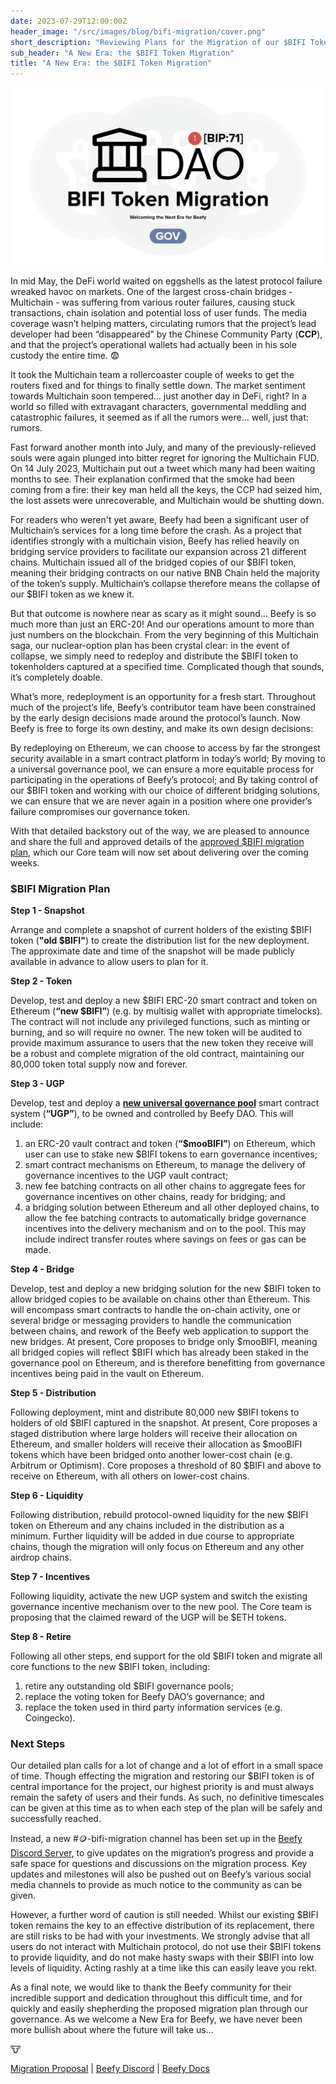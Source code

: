 ```yaml
---
date: 2023-07-29T12:00:00Z
header_image: "/src/images/blog/bifi-migration/cover.png"
short_description: "Reviewing Plans for the Migration of our $BIFI Token, and Welcoming the Next Era for Beefy."
sub_header: "A New Era: the $BIFI Token Migration"
title: "A New Era: the $BIFI Token Migration"
---
```

![](/src/images/blog/bifi-migration/cover.png)

In mid May, the DeFi world waited on eggshells as the latest protocol failure wreaked havoc on markets. One of the largest cross-chain bridges - Multichain - was suffering from various router failures, causing stuck transactions, chain isolation and potential loss of user funds. The media coverage wasn’t helping matters, circulating rumors that the project’s lead developer had been “disappeared” by the Chinese Community Party (**CCP**), and that the project’s operational wallets had actually been in his sole custody the entire time. 😨

It took the Multichain team a rollercoaster couple of weeks to get the routers fixed and for things to finally settle down. The market sentiment towards Multichain soon tempered… just another day in DeFi, right? In a world so filled with extravagant characters, governmental meddling and catastrophic failures, it seemed as if all the rumors were… well, just that: rumors.

Fast forward another month into July, and many of the previously-relieved souls were again plunged into bitter regret for ignoring the Multichain FUD. On 14 July 2023, Multichain put out a tweet which many had been waiting months to see. Their explanation confirmed that the smoke had been coming from a fire: their key man held all the keys, the CCP had seized him, the lost assets were unrecoverable, and Multichain would be shutting down.

For readers who weren't yet aware, Beefy had been a significant user of Multichain’s services for a long time before the crash. As a project that identifies strongly with a multichain vision, Beefy has relied heavily on bridging service providers to facilitate our expansion across 21 different chains. Multichain issued all of the bridged copies of our $BIFI token, meaning their bridging contracts on our native BNB Chain held the majority of the token’s supply. Multichain’s collapse therefore means the collapse of our $BIFI token as we knew it.

But that outcome is nowhere near as scary as it might sound… Beefy is so much more than just an ERC-20! And our operations amount to more than just numbers on the blockchain. From the very beginning of this Multichain saga, our nuclear-option plan has been crystal clear: in the event of collapse, we simply need to redeploy and distribute the $BIFI token to tokenholders captured at a specified time. Complicated though that sounds, it’s completely doable.

What’s more, redeployment is an opportunity for a fresh start. Throughout much of the project’s life, Beefy’s contributor team have been constrained by the early design decisions made around the protocol’s launch. Now Beefy is free to forge its own destiny, and make its own design decisions:
 
By redeploying on Ethereum, we can choose to access by far the strongest security available in a smart contract platform in today’s world;
By moving to a universal governance pool, we can ensure a more equitable process for participating in the operations of Beefy’s protocol; and
By taking control of our $BIFI token and working with our choice of different bridging solutions, we can ensure that we are never again in a position where one provider’s failure compromises our governance token.

With that detailed backstory out of the way, we are pleased to announce and share the full and approved details of the [approved $BIFI migration plan](https://snapshot.org/#/beefydao.eth/proposal/0x975b10f949c0ea62a53f7a3ab5aa738376422efbd7bb33712daa74b98bd4b727), which our Core team will now set about delivering over the coming weeks.

### $BIFI Migration Plan

**Step 1 - Snapshot**

Arrange and complete a snapshot of current holders of the existing $BIFI token (**"old $BIFI"**) to create the distribution list for the new deployment. The approximate date and time of the snapshot will be made publicly available in advance to allow users to plan for it.

**Step 2 - Token**

Develop, test and deploy a new $BIFI ERC-20 smart contract and token on Ethereum (**“new $BIFI”**) (e.g. by multisig wallet with appropriate timelocks). The contract will not include any privileged functions, such as minting or burning, and so will require no owner. The new token will be audited to provide maximum assurance to users that the new token they receive will be a robust and complete migration of the old contract, maintaining our 80,000 token total supply now and forever.

**Step 3 - UGP**

Develop, test and deploy a **<u>new universal governance pool</u>** smart contract system (**“UGP”**), to be owned and controlled by Beefy DAO. This will include:
1. an ERC-20 vault contract and token (**“$mooBIFI”**) on Ethereum, which user can use to stake new $BIFI tokens to earn governance incentives;
2. smart contract mechanisms on Ethereum, to manage the delivery of governance incentives to the UGP vault contract;
3. new fee batching contracts on all other chains to aggregate fees for governance incentives on other chains, ready for bridging; and
4. a bridging solution between Ethereum and all other deployed chains, to allow the fee batching contracts to automatically bridge governance incentives into the delivery mechanism and on to the pool. This may include indirect transfer routes where savings on fees or gas can be made.

**Step 4 - Bridge**

Develop, test and deploy a new bridging solution for the new $BIFI token to allow bridged copies to be available on chains other than Ethereum. This will encompass smart contracts to handle the on-chain activity, one or several bridge or messaging providers to handle the communication between chains, and rework of the Beefy web application to support the new bridges. At present, Core proposes to bridge only $mooBIFI, meaning all bridged copies will reflect $BIFI which has already been staked in the governance pool on Ethereum, and is therefore benefitting from governance incentives being paid in the vault on Ethereum.

**Step 5 - Distribution**

Following deployment, mint and distribute 80,000 new $BIFI tokens to holders of old $BIFI captured in the snapshot. At present, Core proposes a staged distribution where large holders will receive their allocation on Ethereum, and smaller holders will receive their allocation as $mooBIFI tokens which have been bridged onto another lower-cost chain (e.g. Arbitrum or Optimism). Core proposes a threshold of 80 $BIFI and above to receive on Ethereum, with all others on lower-cost chains.

**Step 6 - Liquidity**

Following distribution, rebuild protocol-owned liquidity for the new $BIFI token on Ethereum and any chains included in the distribution as a minimum. Further liquidity will be added in due course to appropriate chains, though the migration will only focus on Ethereum and any other airdrop chains.

**Step 7 - Incentives**

Following liquidity, activate the new UGP system and switch the existing governance incentive mechanism over to the new pool. The Core team is proposing that the claimed reward of the UGP will be $ETH tokens.

**Step 8 - Retire**

Following all other steps, end support for the old $BIFI token and migrate all core functions to the new $BIFI token, including:
1. retire any outstanding old $BIFI governance pools;
2. replace the voting token for Beefy DAO’s governance; and
3. replace the token used in third party information services (e.g. Coingecko).

### Next Steps

Our detailed plan calls for a lot of change and a lot of effort in a small space of time. Though effecting the migration and restoring our $BIFI token is of central importance for the project, our highest priority is and must always remain the safety of users and their funds. As such, no definitive timescales can be given at this time as to when each step of the plan will be safely and successfully reached.

Instead, a new #🪙-bifi-migration channel has been set up in the [Beefy Discord Server](https://discord.gg/yq8wfHd), to give updates on the migration’s progress and provide a safe space for questions and discussions on the migration process. Key updates and milestones will also be pushed out on Beefy’s various social media channels to provide as much notice to the community as can be given.

However, a further word of caution is still needed. Whilst our existing $BIFI token remains the key to an effective distribution of its replacement, there are still risks to be had with your investments. We strongly advise that all users do not interact with Multichain protocol, do not use their $BIFI tokens to provide liquidity, and do not make hasty swaps with their $BIFI into low levels of liquidity. Acting rashly at a time like this can easily leave you rekt.

As a final note, we would like to thank the Beefy community for their incredible support and dedication throughout this difficult time, and for quickly and easily shepherding the proposed migration plan through our governance. As we welcome a New Era for Beefy, we have never been more bullish about where the future will take us…

🐮

[Migration Proposal](https://snapshot.org/#/beefydao.eth/proposal/0x975b10f949c0ea62a53f7a3ab5aa738376422efbd7bb33712daa74b98bd4b727) | [Beefy Discord](https://discord.gg/yq8wfHd) | [Beefy Docs](https://docs.beefy.finance/)
